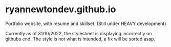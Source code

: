# ryannewtondev.github.io
Portfolio website, with resume and skillset. (Still under HEAVY development)

Currently as of 31/10/2022, the stylesheet is displaying incorrectly on githubs end. The style is not what is intended, a fix will be sorted asap.
